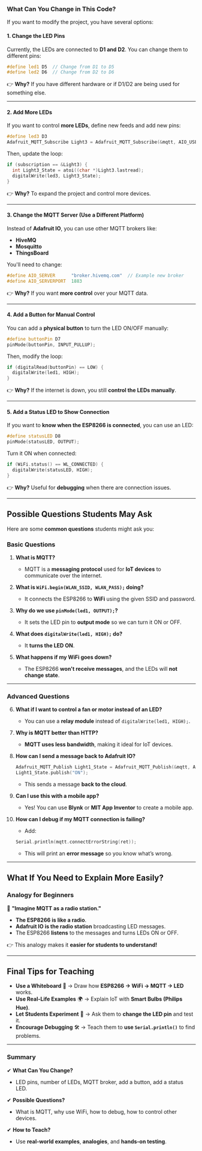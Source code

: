 ### **What Can You Change in This Code?**
If you want to modify the project, you have several options:

#### **1. Change the LED Pins**
Currently, the LEDs are connected to **D1 and D2**. You can change them to different pins:
```cpp
#define led1 D5  // Change from D1 to D5
#define led2 D6  // Change from D2 to D6
```
👉 **Why?** If you have different hardware or if D1/D2 are being used for something else.

---

#### **2. Add More LEDs**
If you want to control **more LEDs**, define new feeds and add new pins:
```cpp
#define led3 D3
Adafruit_MQTT_Subscribe Light3 = Adafruit_MQTT_Subscribe(&mqtt, AIO_USERNAME "/feeds/led03");
```
Then, update the loop:
```cpp
if (subscription == &Light3) {
  int Light3_State = atoi((char *)Light3.lastread);
  digitalWrite(led3, Light3_State);
}
```
👉 **Why?** To expand the project and control more devices.

---

#### **3. Change the MQTT Server (Use a Different Platform)**
Instead of **Adafruit IO**, you can use other MQTT brokers like:
- **HiveMQ**
- **Mosquitto**
- **ThingsBoard**
  
You'll need to change:
```cpp
#define AIO_SERVER      "broker.hivemq.com"  // Example new broker
#define AIO_SERVERPORT  1883
```
👉 **Why?** If you want **more control** over your MQTT data.

---

#### **4. Add a Button for Manual Control**
You can add a **physical button** to turn the LED ON/OFF manually:
```cpp
#define buttonPin D7
pinMode(buttonPin, INPUT_PULLUP);
```
Then, modify the loop:
```cpp
if (digitalRead(buttonPin) == LOW) {
  digitalWrite(led1, HIGH);
}
```
👉 **Why?** If the internet is down, you still **control the LEDs manually**.

---

#### **5. Add a Status LED to Show Connection**
If you want to **know when the ESP8266 is connected**, you can use an LED:
```cpp
#define statusLED D8
pinMode(statusLED, OUTPUT);
```
Turn it ON when connected:
```cpp
if (WiFi.status() == WL_CONNECTED) {
  digitalWrite(statusLED, HIGH);
}
```
👉 **Why?** Useful for **debugging** when there are connection issues.

---

## **Possible Questions Students May Ask**
Here are some **common questions** students might ask you:

### **Basic Questions**
1. **What is MQTT?**
   - MQTT is a **messaging protocol** used for **IoT devices** to communicate over the internet.

2. **What is `WiFi.begin(WLAN_SSID, WLAN_PASS);` doing?**
   - It connects the ESP8266 to **WiFi** using the given SSID and password.

3. **Why do we use `pinMode(led1, OUTPUT);`?**
   - It sets the LED pin to **output mode** so we can turn it ON or OFF.

4. **What does `digitalWrite(led1, HIGH);` do?**
   - It **turns the LED ON**.

5. **What happens if my WiFi goes down?**
   - The ESP8266 **won't receive messages**, and the LEDs will **not change state**.

---

### **Advanced Questions**
6. **What if I want to control a fan or motor instead of an LED?**
   - You can use a **relay module** instead of `digitalWrite(led1, HIGH);`.

7. **Why is MQTT better than HTTP?**
   - **MQTT uses less bandwidth**, making it ideal for IoT devices.

8. **How can I send a message back to Adafruit IO?**
   ```cpp
   Adafruit_MQTT_Publish Light1_State = Adafruit_MQTT_Publish(&mqtt, AIO_USERNAME "/feeds/led01");
   Light1_State.publish("ON");
   ```
   - This sends a message **back to the cloud**.

9. **Can I use this with a mobile app?**
   - Yes! You can use **Blynk** or **MIT App Inventor** to create a mobile app.

10. **How can I debug if my MQTT connection is failing?**
    - Add:
    ```cpp
    Serial.println(mqtt.connectErrorString(ret));
    ```
    - This will print an **error message** so you know what’s wrong.

---

## **What If You Need to Explain More Easily?**
### **Analogy for Beginners**
💬 **"Imagine MQTT as a radio station."**
- **The ESP8266 is like a radio**.
- **Adafruit IO is the radio station** broadcasting LED messages.
- The ESP8266 **listens** to the messages and turns LEDs ON or OFF.

👉 This analogy makes it **easier for students to understand!**

---

## **Final Tips for Teaching**
- **Use a Whiteboard** 📝 → Draw how **ESP8266 → WiFi → MQTT → LED** works.
- **Use Real-Life Examples** 🌍 → Explain IoT with **Smart Bulbs (Philips Hue)**.
- **Let Students Experiment** 🔧 → Ask them to **change the LED pin** and test it.
- **Encourage Debugging** 🛠 → Teach them to **use `Serial.println()`** to find problems.

---

### **Summary**
✔ **What Can You Change?**
- LED pins, number of LEDs, MQTT broker, add a button, add a status LED.

✔ **Possible Questions?**
- What is MQTT, why use WiFi, how to debug, how to control other devices.

✔ **How to Teach?**
- Use **real-world examples**, **analogies**, and **hands-on testing**.
 
